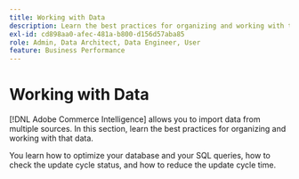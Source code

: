 ```yaml
---
title: Working with Data
description: Learn the best practices for organizing and working with that data.
exl-id: cd898aa0-afec-481a-b800-d156d57aba85
role: Admin, Data Architect, Data Engineer, User
feature: Business Performance
---
```

# Working with Data

[!DNL Adobe Commerce Intelligence] allows you to import data from multiple sources. In this section, learn the best practices for organizing and working with that data.

You learn how to optimize your database and your SQL queries, how to check the update cycle status, and how to reduce the update cycle time.
